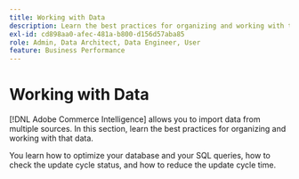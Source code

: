 ```yaml
---
title: Working with Data
description: Learn the best practices for organizing and working with that data.
exl-id: cd898aa0-afec-481a-b800-d156d57aba85
role: Admin, Data Architect, Data Engineer, User
feature: Business Performance
---
```

# Working with Data

[!DNL Adobe Commerce Intelligence] allows you to import data from multiple sources. In this section, learn the best practices for organizing and working with that data.

You learn how to optimize your database and your SQL queries, how to check the update cycle status, and how to reduce the update cycle time.
